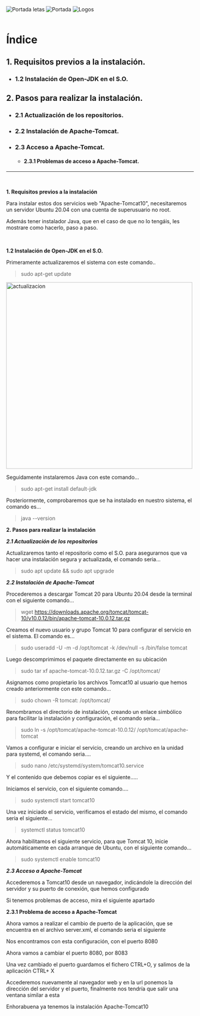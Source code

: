 <img src="https://user-images.githubusercontent.com/73592097/136483158-d4471f26-1bbd-4073-a3aa-4de40e7fb2f8.png" alt="Portada letas">
<img src="https://user-images.githubusercontent.com/73592097/136483060-c3983a06-bbd4-4ed0-9cb7-989a5c13df8f.png" alt="Portada" >
<img src="https://user-images.githubusercontent.com/73592097/136483179-672c1f06-21d8-4777-bed4-755b5237123e.png" alt="Logos">
<br/>
<br/>

# Índice #


## 1. Requisitos previos a la instalación. ##
* ### 1.2 Instalación de Open-JDK en el S.O. ###

## 2. Pasos para realizar la instalación. ##
* ### 2.1 Actualización de los repositorios. ###
* ### 2.2 Instalación de Apache-Tomcat. ###
* ### 2.3 Acceso a Apache-Tomcat. ###
  * #### 2.3.1 Problemas de acceso a Apache-Tomcat. ####

<hr/>
<br/>

**1. Requisitos  previos a la instalación**

<p>Para instalar estos dos servicios web "Apache-Tomcat10", necesitaremos un servidor Ubuntu 20.04 con una cuenta de superusuario no root.</p>
<p>Además tener instalador Java, que en el caso de que no lo tengáis, les mostrare como hacerlo, paso a paso.</p>
<br/>

****1.2 Instalación de Open-JDK en el S.O.****
<p>Primeramente actualizaremos el sistema con este comando..</p>

> sudo apt-get update

<img src="" alt="actualizacion" width="500px">

<p>Seguidamente instalaremos Java con este comando...</p>

> sudo apt-get install default-jdk

<p>Posteriormente, comprobaremos que se ha instalado en nuestro sistema, el comando es...</p>

> java --version

**2. Pasos para realizar la instalación**

  ***2.1 Actualización de los repositorios***

<p>Actualizaremos tanto el repositorio como el S.O. para asegurarnos que va hacer una instalación segura y actualizada, el comando seria...</p>

>   sudo apt update && sudo apt upgrade

  ***2.2 Instalación de Apache-Tomcat***

<p>Procederemos a descargar Tomcat 20 para Ubuntu 20.04 desde la terminal con el siguiente comando...</p>

>   wget https://downloads.apache.org/tomcat/tomcat-10/v10.0.12/bin/apache-tomcat-10.0.12.tar.gz

<p> Creamos el nuevo usuario y grupo Tomcat 10 para configurar el servicio en el sistema. El comando es...</p>

>sudo useradd -U -m -d /opt/tomcat -k /dev/null -s /bin/false tomcat

<p> Luego descomprimimos el paquete directamente en su ubicación </p>

>   sudo tar xf apache-tomcat-10.0.12.tar.gz -C /opt/tomcat/

<p> Asignamos como propietario los archivos Tomcat10 al usuario que hemos creado anteriormente con este comando...</p>

>   sudo chown -R tomcat: /opt/tomcat/

<p>Renombramos el directorio de instalación, creando un enlace simbólico para facilitar la instalación y configuración, el comando seria...</p>

>  sudo ln -s /opt/tomcat/apache-tomcat-10.0.12/ /opt/tomcat/apache-tomcat

<p>Vamos a configurar e iniciar el servicio, creando un archivo en la unidad para systemd, el comando seria.... </p>

> sudo nano /etc/systemd/system/tomcat10.service


<p>Y el contenido que debemos copiar es el siguiente.....</p>

<p>Iniciamos el servicio, con el siguiente comando....</p>

>  sudo systemctl start tomcat10

<p>Una vez iniciado el servicio, verificamos el estado del mismo, el comando seria el siguiente...</p>

>systemctl status tomcat10

<p>Ahora habilitamos el siguiente servicio, para que Tomcat 10, inicie automáticamente en cada arranque de Ubuntu, con el siguiente comando...</p>

>sudo systemctl enable tomcat10

  ***2.3 Acceso a Apache-Tomcat***

  <p>Accederemos a Tomcat10 desde un navegador, indicándole la dirección del servidor y su puerto de conexión, que hemos configurado</p>

  <p>Si tenemos problemas de acceso, mira el siguiente apartado</p>

  ****2.3.1 Problema de acceso a Apache-Tomcat****



<p>Ahora vamos a realizar el cambio de puerto de la aplicación, que se encuentra en el archivo server.xml, el comando seria el siguiente</p>
<p>Nos encontramos con esta configuración, con el puerto 8080</p>
<p>Ahora vamos a cambiar el puerto 8080, por 8083</p>
<p>Una vez cambiado el puerto guardamos el fichero CTRL+O, y salimos de la aplicación CTRL+ X</p>
<p>Accederemos nuevamente al navegador web y en la url ponemos la dirección del servidor y el puerto, finalmente nos tendría que salir una ventana similar a esta</p>
<p>Enhorabuena ya tenemos la instalación Apache-Tomcat10</p>
